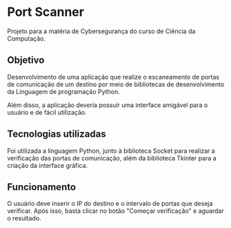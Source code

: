 # Port Scanner

Projeto para a matéria de Cybersegurança do curso de Ciência da Computação.

## Objetivo
Desenvolvimento de uma aplicação que realize o escaneamento de portas
de comunicação de um destino por meio de bibliotecas de desenvolvimento da
Linguagem de programação Python.

Além disso, a aplicação deveria possuír uma interface amigável para o usuário e de fácil utilização.

## Tecnologias utilizadas
Foi utilizada a linguagem Python, junto à biblioteca Socket para realizar a verificação das portas de comunicação, além da biblioteca Tkinter para a criação da interface gráfica.

## Funcionamento
O usuário deve inserir o IP do destino e o intervalo de portas que deseja verificar. Após isso, basta clicar no botão "Começar verificação" e aguardar o resultado.